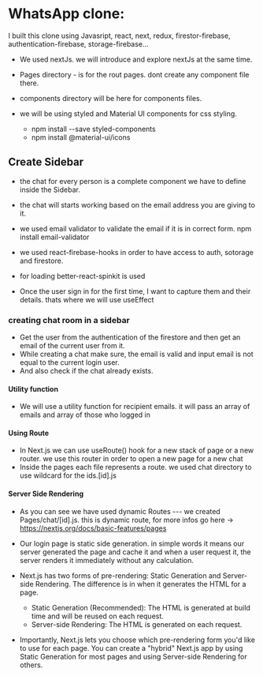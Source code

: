# WhatsApp clone:

I built this clone using Javasript, react, next, redux, firestor-firebase, authentication-firebase, storage-firebase...

- We used nextJs. we will introduce and explore nextJs at the same time.
- Pages directory - is for the rout pages. dont create any component file there. 
- components directory will be here for components files.


- we will be using styled and Material UI components for css styling.
	* npm install --save styled-components
	* npm install @material-ui/icons


## Create Sidebar
* the chat for every person is a complete component we have to define inside the Sidebar.
* the chat will starts working based on the email address you are giving to it.
* we used email validator to validate the email if it is in correct form.  npm install email-validator
* we used react-firebase-hooks in order to have access to auth, sotorage and firestore.
* for loading better-react-spinkit is used




* Once the user sign in for the first time, I want to capture them and their details. thats where we will use useEffect

### creating chat room in a sidebar
* Get the user from the authentication of the firestore and then get an email of the current user from it.
* While creating a chat make sure, the email is valid and input email is not equal to the current login user.
* And also check if the chat already exists.
#### Utility function
* We will use a utility function for recipient emails. it will pass an array of emails and array of those who logged in
#### Using Route
* In Next.js we can use useRoute() hook for a new stack of page or a new router. we use this router in order to open a new page for a new chat
* Inside the pages each file represents a route. we used chat directory to use wildcard for the ids.[id].js
#### Server Side Rendering
* As you can see we have used dynamic Routes --- we created Pages/chat/[id].js. this is dynamic route, for more infos go here -> https://nextjs.org/docs/basic-features/pages
* Our login page is static side generation. in simple words it means our server generated the page and cache it and when a user request it, the server renders it immediately without any calculation.
* Next.js has two forms of pre-rendering: Static Generation and Server-side Rendering. The difference is in when it generates the HTML for a page.

    * Static Generation (Recommended): The HTML is generated at build time and will be reused on each request.
    * Server-side Rendering: The HTML is generated on each request.

- Importantly, Next.js lets you choose which pre-rendering form you'd like to use for each page. You can create a "hybrid" Next.js app by using Static Generation for most pages and using Server-side Rendering for others.

















	
